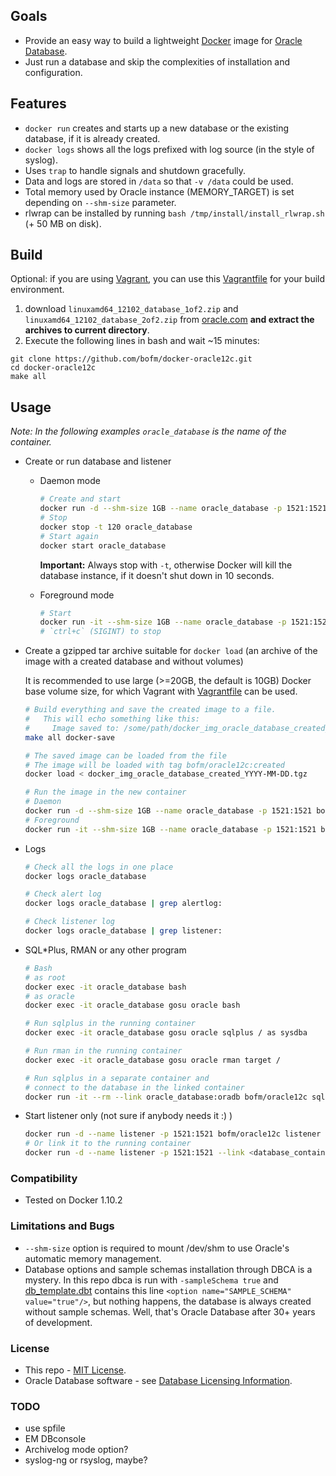 ## Goals
* Provide an easy way to build a lightweight [Docker](http://www.docker.com/) image for [Oracle Database](http://docs.oracle.com/database/121/index.htm).
* Just run a database and skip the complexities of installation and configuration.

## Features
* `docker run` creates and starts up a new database or the existing database, if it is already created.
* `docker logs` shows all the logs prefixed with log source (in the style of syslog).
* Uses `trap` to handle signals and shutdown gracefully.
* Data and logs are stored in `/data` so that `-v /data` could be used.
* Total memory used by Oracle instance (MEMORY_TARGET) is set depending on `--shm-size` parameter.
* rlwrap can be installed by running `bash /tmp/install/install_rlwrap.sh` (+ 50 MB on disk).


## Build
Optional: if you are using [Vagrant](https://www.vagrantup.com/), you can use this [Vagrantfile](Vagrantfile) for your build environment.

1.  download `linuxamd64_12102_database_1of2.zip` and `linuxamd64_12102_database_2of2.zip` from [oracle.com](http://www.oracle.com/technetwork/database/enterprise-edition/downloads/database12c-linux-download-2240591.html) **and extract the archives to current directory**.
2. Execute the following lines in bash and wait ~15 minutes:
```shell
git clone https://github.com/bofm/docker-oracle12c.git
cd docker-oracle12c
make all
```

## Usage
*Note: In the following examples `oracle_database` is the name of the container.*

* Create or run database and listener
  * Daemon mode

    ```bash
    # Create and start
    docker run -d --shm-size 1GB --name oracle_database -p 1521:1521 -v /data bofm/oracle12c
    # Stop
    docker stop -t 120 oracle_database
    # Start again
    docker start oracle_database
    ```
    **Important:** Always stop with `-t`, otherwise Docker will kill the database instance, if it doesn't shut down in 10 seconds.
  * Foreground mode

    ```bash
    # Start
    docker run -it --shm-size 1GB --name oracle_database -p 1521:1521 -v /data bofm/oracle12c
    # `ctrl+c` (SIGINT) to stop
    ```

* Create a gzipped tar archive suitable for `docker load` (an archive of the image with a created database and without volumes)

  It is recommended to use large (>=20GB, the default is 10GB) Docker base volume size, for which Vagrant with [Vagrantfile](Vagrantfile) can be used.

  ```bash
  # Build everything and save the created image to a file.
  #   This will echo something like this:
  #     Image saved to: /some/path/docker_img_oracle_database_created_YYYY-MM-DD.tgz
  make all docker-save

  # The saved image can be loaded from the file
  # The image will be loaded with tag bofm/oracle12c:created
  docker load < docker_img_oracle_database_created_YYYY-MM-DD.tgz

  # Run the image in the new container
  # Daemon
  docker run -d --shm-size 1GB --name oracle_database -p 1521:1521 bofm/oracle12c:created
  # Foreground
  docker run -it --shm-size 1GB --name oracle_database -p 1521:1521 bofm/oracle12c:created
  ```

* Logs

  ```bash
  # Check all the logs in one place
  docker logs oracle_database

  # Check alert log
  docker logs oracle_database | grep alertlog:

  # Check listener log
  docker logs oracle_database | grep listener:
  ```

* SQL*Plus, RMAN or any other program

  ```bash
  # Bash
  # as root
  docker exec -it oracle_database bash
  # as oracle
  docker exec -it oracle_database gosu oracle bash

  # Run sqlplus in the running container
  docker exec -it oracle_database gosu oracle sqlplus / as sysdba

  # Run rman in the running container
  docker exec -it oracle_database gosu oracle rman target /

  # Run sqlplus in a separate container and
  # connect to the database in the linked container
  docker run -it --rm --link oracle_database:oradb bofm/oracle12c sqlplus sys/sys@oradb/ORCL as sysdba
  ```

* Start listener only (not sure if anybody needs it :) )

  ```bash
  docker run -d --name listener -p 1521:1521 bofm/oracle12c listener
  # Or link it to the running container
  docker run -d --name listener -p 1521:1521 --link <database_container> bofm/oracle12c listener
  ```

### Compatibility
* Tested on Docker 1.10.2

### Limitations and Bugs
* `--shm-size` option is required to mount /dev/shm to use Oracle's automatic memory management.
* Database options and sample schemas installation through DBCA is a mystery. In this repo dbca is run with `-sampleSchema true` and [db_template.dbt](step2/db_template.dbt) contains this line `<option name="SAMPLE_SCHEMA" value="true"/>`, but nothing happens, the database is always created without sample schemas. Well, that's Oracle Database after 30+ years of development.

### License
* This repo - [MIT License](LICENSE).
* Oracle Database software - see [Database Licensing Information](http://docs.oracle.com/database/121/DBLIC/toc.htm).

### TODO
* use spfile
* EM DBconsole
* Archivelog mode option?
* syslog-ng or rsyslog, maybe?

